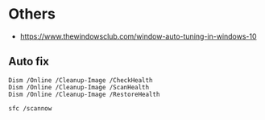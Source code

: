 # Others

- https://www.thewindowsclub.com/window-auto-tuning-in-windows-10

## Auto fix

```
Dism /Online /Cleanup-Image /CheckHealth
Dism /Online /Cleanup-Image /ScanHealth
Dism /Online /Cleanup-Image /RestoreHealth

sfc /scannow
```

